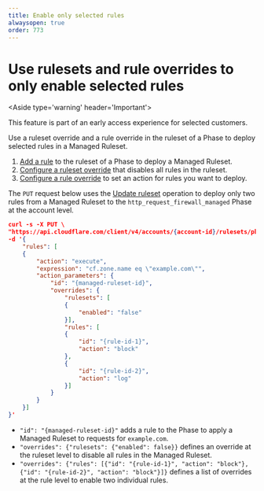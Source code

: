 ```yaml
---
title: Enable only selected rules
alwaysopen: true
order: 773
---
```


# Use rulesets and rule overrides to only enable selected rules

<Aside type='warning' header='Important'>

This feature is part of an early access experience for selected customers.

</Aside>

Use a ruleset override and a rule override in the ruleset of a Phase to deploy selected rules in a Managed Ruleset.

1. [Add a rule](/cf-rulesets/deploy-rulesets) to the ruleset of a Phase to deploy a Managed Ruleset.
1. [Configure a ruleset override](/cf-rulesets/managed-rulesets/override-managed-ruleset) that disables all rules in the ruleset.
1. [Configure a rule override](/cf-rulesets/managed-rulesets/override-managed-ruleset) to set an action for rules you want to deploy.

The `PUT` request below uses the [Update ruleset](/cf-rulesets/rulesets-api/update/) operation to deploy only two rules from a Managed Ruleset to the `http_request_firewall_managed` Phase at the account level.

```json
curl -s -X PUT \
"https://api.cloudflare.com/client/v4/accounts/{account-id}/rulesets/phases/http_request_firewall_managed/entrypoint" \
-d '{
    "rules": [
    {
        "action": "execute",
        "expression": "cf.zone.name eq \"example.com\"", 
        "action_parameters": {
            "id": "{managed-ruleset-id}",
            "overrides": {
                "rulesets": [
                {
                    "enabled": "false"
                }],
                "rules": [
                {
                    "id": "{rule-id-1}",
                    "action": "block"
                },
                {
                    "id": "{rule-id-2}",
                    "action": "log"
                }]
            }
        }
    }]
}'
```

* `"id": "{managed-ruleset-id}"` adds a rule to the Phase to apply a Managed Ruleset to requests for `example.com`.
* `"overrides": {"rulesets": {"enabled": false}}` defines an override at the ruleset level to disable all rules in the Managed Ruleset.
* `"overrides": {"rules": [{"id": "{rule-id-1}", "action": "block"}, {"id": "{rule-id-2}", "action": "block"}]}` defines a list of overrides at the rule level to enable two individual rules.
